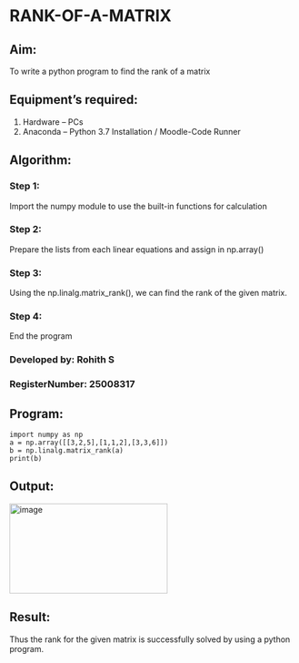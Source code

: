 # RANK-OF-A-MATRIX
## Aim:
To write a python program to find the rank of a matrix
## Equipment’s required:
1. 	Hardware – PCs
2. 	Anaconda – Python 3.7 Installation / Moodle-Code Runner
## Algorithm:
### Step 1: 
Import the numpy module to use the built-in functions for calculation
### Step 2: 
Prepare the lists from each linear equations and assign in np.array()
### Step 3:
Using the np.linalg.matrix_rank(), we can find the rank of the given matrix.
### Step 4: 
End the program
### Developed by: Rohith S
### RegisterNumber: 25008317
## Program:
```
import numpy as np
a = np.array([[3,2,5],[1,1,2],[3,3,6]])
b = np.linalg.matrix_rank(a)
print(b)
```
## Output:
<img width="278" height="158" alt="image" src="https://github.com/user-attachments/assets/f42c24d1-fed0-48c0-8ceb-acb4683b7d87" />

## Result:
Thus the rank for the given matrix is successfully solved by  using a python program.
